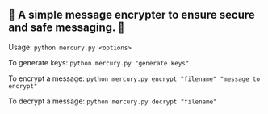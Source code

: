 ## 👾 A simple message encrypter to ensure secure and safe messaging. 👾

Usage: `python mercury.py <options>`

To generate keys:
`python mercury.py "generate keys"`

To encrypt a message:
`python mercury.py encrypt "filename" "message to encrypt"`

To decrypt a message:
`python mercury.py decrypt "filename"`
